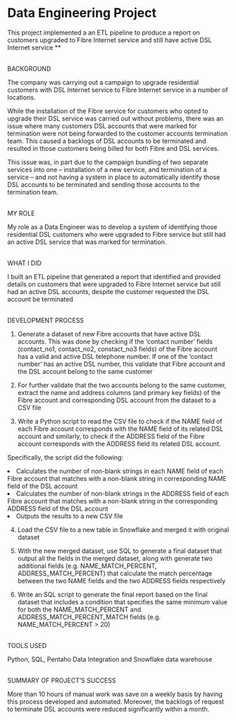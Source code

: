 # Data Engineering Project
This project implemented a an ETL pipeline to produce a report on customers upgraded to Fibre Internet service and still have active DSL Internet service **
<br> </br>

BACKGROUND

The company was carrying out a campaign to upgrade residential customers with DSL Internet service to Fibre Internet service in a number of locations. 

While the installation of the Fibre service for customers who opted to upgrade their DSL service was carried out without problems, there was an issue where many customers DSL accounts that were marked for termination were not being forwarded to the customer accounts termination team. This caused a backlogs of DSL accounts to be terminated and resulted in those customers being billed for both Fibre and DSL services.

This issue was, in part due to the campaign bundling of two separate services into one – installation of a new service, and termination of a service – and not having a system in place to automatically identify those DSL accounts to be terminated and sending those accounts to the termination team.
<br> </br>

MY ROLE

My role as a Data Engineer was to develop a system of identifying those residential DSL customers who were upgraded to Fibre service but still had an active DSL service that was marked for termination.
<br> </br>

WHAT I DID

I built an ETL pipeline that generated a report that identified and provided details on customers that were upgraded to Fibre Internet service but still had an active DSL accounts, despite the customer requested the DSL account be terminated
<br> </br>


DEVELOPMENT PROCESS

1. Generate a dataset of new Fibre accounts that have active DSL accounts. This was done by checking if the ‘contact number’ fields (contact_no1, contact_no2, constact_no3 fields) of the Fibre account has a valid and active DSL telephone number. If one of the ‘contact number’ has an active DSL number, this validate that Fibre account and the DSL account belong to the same customer

2. For further validate that the two accounts belong to the same customer, extract the name and address columns (and primary key fields) of the Fibre account and corresponding DSL account from the dataset to a CSV file 

3. Write a Python script to read the CSV file to check if the NAME field of each Fibre account corresponds with the NAME field of its related DSL account and similarly, to check if the ADDRESS field of the Fibre account corresponds with the ADDRESS field its related DSL account. 

Specifically, the script did the following:


<li>Calculates the number of non-blank strings in each NAME field of each Fibre account that matches with a non-blank string in corresponding NAME field of the DSL account</li>
<li>Calculates the number of non-blank strings in the ADDRESS field of each Fibre account that matches with a non-blank string in the corresponding ADDRESS field of the DSL account </li>
<li>Outputs the results to a new CSV file </li>


4. Load the CSV file to a new table in Snowflake and merged it with original dataset 

5. With the new merged dataset, use SQL to generate a final dataset that output all the fields in the merged dataset, along with generate two additional fields (e.g. NAME_MATCH_PERCENT, ADDRESS_MATCH_PERCENT) that calculate the match percentage between the two NAME fields and the two ADDRESS fields respectively

6. Write an SQL script to generate the final report based on the final dataset that includes a condition that specifies the same minimum value for both the NAME_MATCH_PERCENT and ADDRESS_MATCH_PERCENT_MATCH fields (e.g. NAME_MATCH_PERCENT > 20)
<br> </br>


TOOLS USED

Python, SQL, Pentaho Data Integration and Snowflake data warehouse
<br></br>

SUMMARY OF PROJECT’S SUCCESS

More than 10 hours of manual work was save on a weekly basis by having this process developed and automated. Moreover, the backlogs of request to terminate DSL accounts were reduced significantly within a month.

